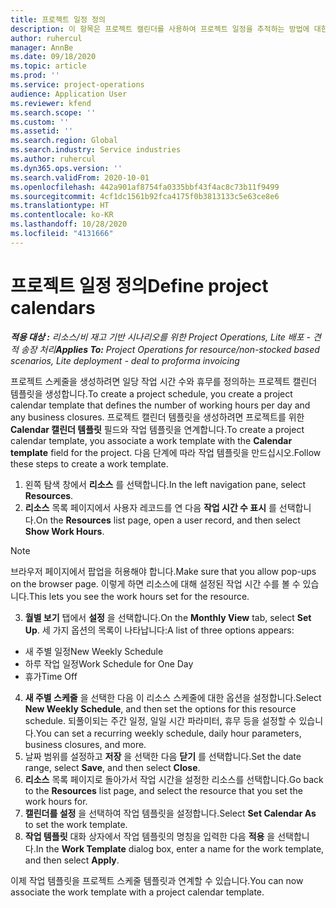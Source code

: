 ```yaml
---
title: 프로젝트 일정 정의
description: 이 항목은 프로젝트 캘린더를 사용하여 프로젝트 일정을 추적하는 방법에 대한 정보를 제공합니다.
author: ruhercul
manager: AnnBe
ms.date: 09/18/2020
ms.topic: article
ms.prod: ''
ms.service: project-operations
audience: Application User
ms.reviewer: kfend
ms.search.scope: ''
ms.custom: ''
ms.assetid: ''
ms.search.region: Global
ms.search.industry: Service industries
ms.author: ruhercul
ms.dyn365.ops.version: ''
ms.search.validFrom: 2020-10-01
ms.openlocfilehash: 442a901af8754fa0335bbf43f4ac8c73b11f9499
ms.sourcegitcommit: 4cf1dc1561b92fca4175f0b3813133c5e63ce8e6
ms.translationtype: HT
ms.contentlocale: ko-KR
ms.lasthandoff: 10/28/2020
ms.locfileid: "4131666"
---
```

# <a name="define-project-calendars"></a><span data-ttu-id="ec041-103">프로젝트 일정 정의</span><span class="sxs-lookup"><span data-stu-id="ec041-103">Define project calendars</span></span>

<span data-ttu-id="ec041-104">_**적용 대상 :** 리소스/비 재고 기반 시나리오를 위한 Project Operations, Lite 배포 - 견적 송장 처리_</span><span class="sxs-lookup"><span data-stu-id="ec041-104">_**Applies To:** Project Operations for resource/non-stocked based scenarios, Lite deployment - deal to proforma invoicing_</span></span>

<span data-ttu-id="ec041-105">프로젝트 스케줄을 생성하려면 일당 작업 시간 수와 휴무를 정의하는 프로젝트 캘린더 템플릿을 생성합니다.</span><span class="sxs-lookup"><span data-stu-id="ec041-105">To create a project schedule, you create a project calendar template that defines the number of working hours per day and any business closures.</span></span> <span data-ttu-id="ec041-106">프로젝트 캘린더 템플릿을 생성하려면 프로젝트를 위한 **Calendar 캘린더 템플릿** 필드와 작업 템플릿을 연계합니다.</span><span class="sxs-lookup"><span data-stu-id="ec041-106">To create a project calendar template, you associate a work template with the **Calendar template** field for the project.</span></span> <span data-ttu-id="ec041-107">다음 단계에 따라 작업 템플릿을 만드십시오.</span><span class="sxs-lookup"><span data-stu-id="ec041-107">Follow these steps to create a work template.</span></span>

1. <span data-ttu-id="ec041-108">왼쪽 탐색 창에서 **리소스** 를 선택합니다.</span><span class="sxs-lookup"><span data-stu-id="ec041-108">In the left navigation pane, select **Resources**.</span></span> 
2. <span data-ttu-id="ec041-109">**리소스** 목록 페이지에서 사용자 레코드를 연 다음 **작업 시간 수 표시** 를 선택합니다.</span><span class="sxs-lookup"><span data-stu-id="ec041-109">On the **Resources** list page, open a user record, and then select **Show Work Hours**.</span></span>

  > [!NOTE]
  > <span data-ttu-id="ec041-110">브라우저 페이지에서 팝업을 허용해야 합니다.</span><span class="sxs-lookup"><span data-stu-id="ec041-110">Make sure that you allow pop-ups on the browser page.</span></span> <span data-ttu-id="ec041-111">이렇게 하면 리소스에 대해 설정된 작업 시간 수를 볼 수 있습니다.</span><span class="sxs-lookup"><span data-stu-id="ec041-111">This lets you see the work hours set for the resource.</span></span>
  
3. <span data-ttu-id="ec041-112">**월별 보기** 탭에서 **설정** 을 선택합니다.</span><span class="sxs-lookup"><span data-stu-id="ec041-112">On the **Monthly View** tab, select **Set Up**.</span></span> <span data-ttu-id="ec041-113">세 가지 옵션의 목록이 나타납니다:</span><span class="sxs-lookup"><span data-stu-id="ec041-113">A list of three options appears:</span></span> 

  - <span data-ttu-id="ec041-114">새 주별 일정</span><span class="sxs-lookup"><span data-stu-id="ec041-114">New Weekly Schedule</span></span>
  - <span data-ttu-id="ec041-115">하루 작업 일정</span><span class="sxs-lookup"><span data-stu-id="ec041-115">Work Schedule for One Day</span></span>
  - <span data-ttu-id="ec041-116">휴가</span><span class="sxs-lookup"><span data-stu-id="ec041-116">Time Off</span></span>

4. <span data-ttu-id="ec041-117">**새 주별 스케줄** 을 선택한 다음 이 리소스 스케줄에 대한 옵션을 설정합니다.</span><span class="sxs-lookup"><span data-stu-id="ec041-117">Select **New Weekly Schedule**, and then set the options for this resource schedule.</span></span> <span data-ttu-id="ec041-118">되풀이되는 주간 일정, 일일 시간 파라미터, 휴무 등을 설정할 수 있습니다.</span><span class="sxs-lookup"><span data-stu-id="ec041-118">You can set a recurring weekly schedule, daily hour parameters, business closures, and more.</span></span>
5. <span data-ttu-id="ec041-119">날짜 범위를 설정하고 **저장** 을 선택한 다음 **닫기** 를 선택합니다.</span><span class="sxs-lookup"><span data-stu-id="ec041-119">Set the date range, select **Save**, and then select **Close**.</span></span> 
6. <span data-ttu-id="ec041-120">**리소스** 목록 페이지로 돌아가서 작업 시간을 설정한 리소스를 선택합니다.</span><span class="sxs-lookup"><span data-stu-id="ec041-120">Go back to the **Resources** list page, and select the resource that you set the work hours for.</span></span> 
7. <span data-ttu-id="ec041-121">**캘린더를 설정** 을 선택하여 작업 템플릿을 설정합니다.</span><span class="sxs-lookup"><span data-stu-id="ec041-121">Select **Set Calendar As** to set the work template.</span></span> 
8. <span data-ttu-id="ec041-122">**작업 템플릿** 대화 상자에서 작업 템플릿의 명칭을 입력한 다음 **적용** 을 선택합니다.</span><span class="sxs-lookup"><span data-stu-id="ec041-122">In the **Work Template** dialog box, enter a name for the work template, and then select **Apply**.</span></span> 

<span data-ttu-id="ec041-123">이제 작업 템플릿을 프로젝트 스케줄 템플릿과 연계할 수 있습니다.</span><span class="sxs-lookup"><span data-stu-id="ec041-123">You can now associate the work template with a project calendar template.</span></span>
